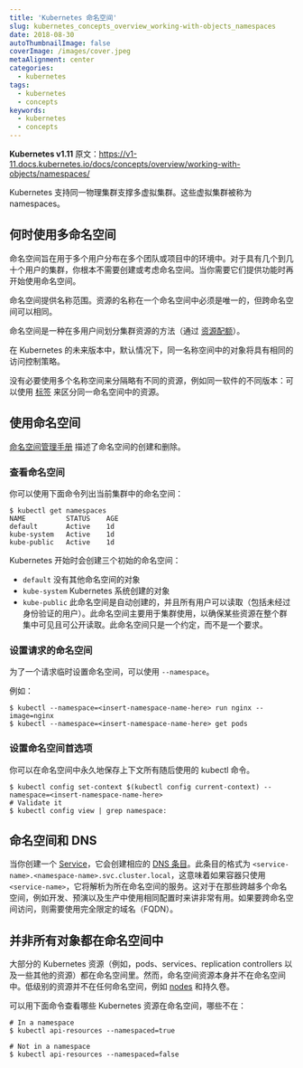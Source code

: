```yaml
---
title: 'Kubernetes 命名空间'
slug: kubernetes_concepts_overview_working-with-objects_namespaces
date: 2018-08-30
autoThumbnailImage: false
coverImage: /images/cover.jpeg
metaAlignment: center
categories:
  - kubernetes
tags:
  - kubernetes
  - concepts
keywords:
  - kubernetes
  - concepts
---
```


**Kubernetes v1.11** 原文：https://v1-11.docs.kubernetes.io/docs/concepts/overview/working-with-objects/namespaces/

Kubernetes 支持同一物理集群支撑多虚拟集群。这些虚拟集群被称为 namespaces。

<!--more-->

## 何时使用多命名空间

命名空间旨在用于多个用户分布在多个团队或项目中的环境中。对于具有几个到几十个用户的集群，你根本不需要创建或考虑命名空间。当你需要它们提供功能时再开始使用命名空间。

命名空间提供名称范围。资源的名称在一个命名空间中必须是唯一的，但跨命名空间可以相同。

命名空间是一种在多用户间划分集群资源的方法（通过 [资源配额](https://v1-11.docs.kubernetes.io/docs/concepts/policy/resource-quotas/)）。

在 Kubernetes 的未来版本中，默认情况下，同一名称空间中的对象将具有相同的访问控制策略。

没有必要使用多个名称空间来分隔略有不同的资源，例如同一软件的不同版本：可以使用 [标签](https://v1-11.docs.kubernetes.io/docs/user-guide/labels) 来区分同一命名空间中的资源。

## 使用命名空间

[命名空间管理手册](https://v1-11.docs.kubernetes.io/docs/admin/namespaces) 描述了命名空间的创建和删除。

### 查看命名空间

你可以使用下面命令列出当前集群中的命名空间：

```shell
$ kubectl get namespaces
NAME          STATUS    AGE
default       Active    1d
kube-system   Active    1d
kube-public   Active    1d
```

Kubernetes 开始时会创建三个初始的命名空间：

- `default` 没有其他命名空间的对象
- `kube-system` Kubernetes 系统创建的对象
- `kube-public` 此命名空间是自动创建的，并且所有用户可以读取（包括未经过身份验证的用户）。此命名空间主要用于集群使用，以确保某些资源在整个群集中可见且可公开读取。此命名空间只是一个约定，而不是一个要求。

### 设置请求的命名空间

为了一个请求临时设置命名空间，可以使用 `--namespace`。

例如：

```shell
$ kubectl --namespace=<insert-namespace-name-here> run nginx --image=nginx
$ kubectl --namespace=<insert-namespace-name-here> get pods
```

### 设置命名空间首选项

你可以在命名空间中永久地保存上下文所有随后使用的 kubectl 命令。

```shell
$ kubectl config set-context $(kubectl config current-context) --namespace=<insert-namespace-name-here>
# Validate it
$ kubectl config view | grep namespace:
```

## 命名空间和 DNS

当你创建一个 [Service](https://v1-11.docs.kubernetes.io/docs/user-guide/services)，它会创建相应的 [DNS 条目](https://v1-11.docs.kubernetes.io/docs/concepts/services-networking/dns-pod-service/)。此条目的格式为 `<service-name>.<namespace-name>.svc.cluster.local`，这意味着如果容器只使用 `<service-name>`，它将解析为所在命名空间的服务。这对于在那些跨越多个命名空间，例如开发、预演以及生产中使用相同配置时来讲非常有用。如果要跨命名空间访问，则需要使用完全限定的域名（FQDN）。

## 并非所有对象都在命名空间中

大部分的 Kubernetes 资源（例如，pods、services、replication controllers 以及一些其他的资源）都在命名空间里。然而，命名空间资源本身并不在命名空间中。低级别的资源并不在任何命名空间，例如 [nodes](https://v1-11.docs.kubernetes.io/docs/admin/node) 和持久卷。

可以用下面命令查看哪些 Kubernetes 资源在命名空间，哪些不在：

```shell
# In a namespace
$ kubectl api-resources --namespaced=true

# Not in a namespace
$ kubectl api-resources --namespaced=false
```
